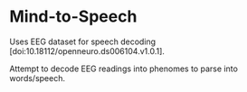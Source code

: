 # Mind-to-Speech

Uses EEG dataset for speech decoding [doi:10.18112/openneuro.ds006104.v1.0.1].

Attempt to decode EEG readings into phenomes to parse into words/speech.